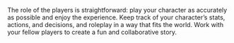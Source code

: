 The role of the players is straightforward: play your character as accurately as possible and enjoy the experience. Keep track of your character’s stats, actions, and decisions, and roleplay in a way that fits the world. Work with your fellow players to create a fun and collaborative story.